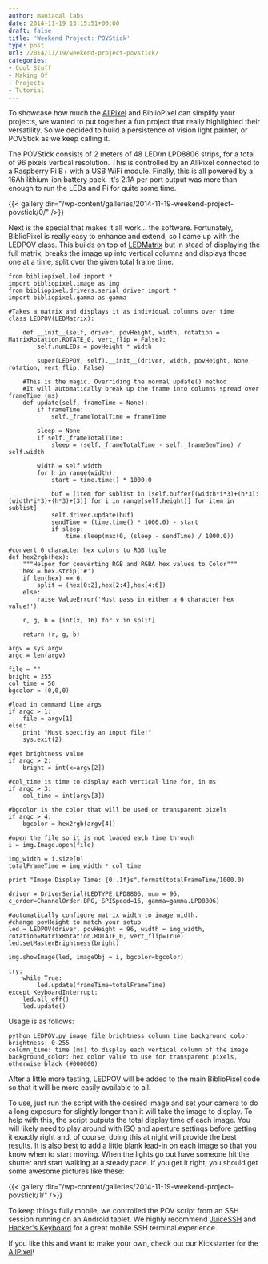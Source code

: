 ```yaml
---
author: maniacal labs
date: 2014-11-19 13:15:51+00:00
draft: false
title: 'Weekend Project: POVStick'
type: post
url: /2014/11/19/weekend-project-povstick/
categories:
- Cool Stuff
- Making Of
- Projects
- Tutorial
---
```


To showcase how much the [AllPixel](https://www.kickstarter.com/projects/1101128588/allpixel-usb-interface-for-all-your-led-needs/) and BiblioPixel can simplify your projects, we wanted to put together a fun project that really highlighted their versatility. So we decided to build a persistence of vision light painter, or POVStick as we keep calling it.

The POVStick consists of 2 meters of 48 LED/m LPD8806 strips, for a total of 96 pixels vertical resolution. This is controlled by an AllPixel connected to a Raspberry Pi B+ with a USB WiFi module. Finally, this is all powered by a 16Ah lithium-ion battery pack. It's 2.1A  per port output was more than enough to run the LEDs and Pi for quite some time.

{{< gallery dir="/wp-content/galleries/2014-11-19-weekend-project-povstick/0/" />}}

Next is the special that makes it all work... the software. Fortunately, BiblioPixel is really easy to enhance and extend, so I came up with the LEDPOV class. This builds on top of [LEDMatrix](https://github.com/ManiacalLabs/bibliopixel/wiki/LEDMatrix) but in stead of displaying the full matrix, breaks the image up into vertical columns and displays those one at a time, split over the given total frame time.




    from bibliopixel.led import *
    import bibliopixel.image as img
    from bibliopixel.drivers.serial_driver import *
    import bibliopixel.gamma as gamma

    #Takes a matrix and displays it as individual columns over time
    class LEDPOV(LEDMatrix):

        def __init__(self, driver, povHeight, width, rotation = MatrixRotation.ROTATE_0, vert_flip = False):
            self.numLEDs = povHeight * width

            super(LEDPOV, self).__init__(driver, width, povHeight, None, rotation, vert_flip, False)

        #This is the magic. Overriding the normal update() method
        #It will automatically break up the frame into columns spread over frameTime (ms)
        def update(self, frameTime = None):
            if frameTime:
                self._frameTotalTime = frameTime

            sleep = None
            if self._frameTotalTime:
                sleep = (self._frameTotalTime - self._frameGenTime) / self.width

            width = self.width
            for h in range(width):
                start = time.time() * 1000.0

                buf = [item for sublist in [self.buffer[(width*i*3)+(h*3):(width*i*3)+(h*3)+(3)] for i in range(self.height)] for item in sublist]
                self.driver.update(buf)
                sendTime = (time.time() * 1000.0) - start
                if sleep:
                    time.sleep(max(0, (sleep - sendTime) / 1000.0))

    #convert 6 character hex colors to RGB tuple
    def hex2rgb(hex):
        """Helper for converting RGB and RGBA hex values to Color"""
        hex = hex.strip('#')
        if len(hex) == 6:
            split = (hex[0:2],hex[2:4],hex[4:6])
        else:
            raise ValueError('Must pass in either a 6 character hex value!')

        r, g, b = [int(x, 16) for x in split]

        return (r, g, b)

    argv = sys.argv
    argc = len(argv)

    file = ""
    bright = 255
    col_time = 50
    bgcolor = (0,0,0)

    #load in command line args
    if argc > 1:
        file = argv[1]
    else:
        print "Must specifiy an input file!"
        sys.exit(2)

    #get brightness value
    if argc > 2:
        bright = int(x=argv[2])

    #col_time is time to display each vertical line for, in ms
    if argc > 3:
        col_time = int(argv[3])

    #bgcolor is the color that will be used on transparent pixels
    if argc > 4:
        bgcolor = hex2rgb(argv[4])

    #open the file so it is not loaded each time through
    i = img.Image.open(file)

    img_width = i.size[0]
    totalFrameTime = img_width * col_time

    print "Image Display Time: {0:.1f}s".format(totalFrameTime/1000.0)

    driver = DriverSerial(LEDTYPE.LPD8806, num = 96, c_order=ChannelOrder.BRG, SPISpeed=16, gamma=gamma.LPD8806)

    #automatically configure matrix width to image width.
    #change povHeight to match your setup
    led = LEDPOV(driver, povHeight = 96, width = img_width, rotation=MatrixRotation.ROTATE_0, vert_flip=True)
    led.setMasterBrightness(bright)

    img.showImage(led, imageObj = i, bgcolor=bgcolor)

    try:
        while True:
            led.update(frameTime=totalFrameTime)
    except KeyboardInterrupt:
        led.all_off()
        led.update()





Usage is as follows:




    python LEDPOV.py image_file brightness column_time background_color
    brightness: 0-255
    column_time: time (ms) to display each vertical column of the image
    background_color: hex color value to use for transparent pixels, otherwise black (#000000)




After a little more testing, LEDPOV will be added to the main BiblioPixel code so that it will be more easily available to all.

To use, just run the script with the desired image and set your camera to do a long exposure for slightly longer than it will take the image to display. To help with this, the script outputs the total display time of each image. You will likely need to play around with ISO and aperture settings before getting it exactly right and, of course, doing this at night will provide the best results. It is also best to add a little blank lead-in on each image so that you know when to start moving. When the lights go out have someone hit the shutter and start walking at a steady pace. If you get it right, you should get some awesome pictures like these:

{{< gallery dir="/wp-content/galleries/2014-11-19-weekend-project-povstick/1/" />}}

To keep things fully mobile, we controlled the POV script from an SSH session running on an Android tablet. We highly recommend [JuiceSSH](https://play.google.com/store/apps/details?id=com.sonelli.juicessh&hl=en) and [Hacker's Keyboard](https://play.google.com/store/apps/details?id=org.pocketworkstation.pckeyboard&hl=en) for a great mobile SSH terminal experience.

If you like this and want to make your own, check out our Kickstarter for the [AllPixel](https://www.kickstarter.com/projects/1101128588/allpixel-usb-interface-for-all-your-led-needs/)!

